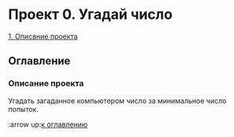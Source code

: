 # Проект 0. Угадай число
[1. Описвние проекта](https://github.com/V3ence/DS_education/blob/main/project_0/README.md#%D0%BE%D0%BF%D0%B8%D1%81%D0%B0%D0%BD%D0%B8%D0%B5-%D0%BF%D1%80%D0%BE%D0%B5%D0%BA%D1%82%D0%B0)
## Оглавление







### Описание проекта
Угадать загаданное компьютером число за минимальное число попыток.

:arrow up:[к оглавлению](https://github.com/V3ence/DS_education/blob/main/project_0/README.md#%D0%BE%D0%B3%D0%BB%D0%B0%D0%B2%D0%BB%D0%B5%D0%BD%D0%B8%D0%B5)
